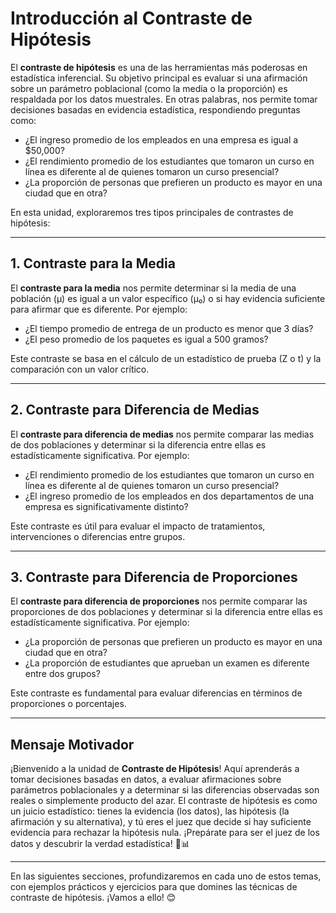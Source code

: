 # Introducción al Contraste de Hipótesis

El **contraste de hipótesis** es una de las herramientas más poderosas en estadística inferencial. Su objetivo principal es evaluar si una afirmación sobre un parámetro poblacional (como la media o la proporción) es respaldada por los datos muestrales. En otras palabras, nos permite tomar decisiones basadas en evidencia estadística, respondiendo preguntas como:
- ¿El ingreso promedio de los empleados en una empresa es igual a $50,000?
- ¿El rendimiento promedio de los estudiantes que tomaron un curso en línea es diferente al de quienes tomaron un curso presencial?
- ¿La proporción de personas que prefieren un producto es mayor en una ciudad que en otra?

En esta unidad, exploraremos tres tipos principales de contrastes de hipótesis:

---

## 1. Contraste para la Media

El **contraste para la media** nos permite determinar si la media de una población (μ) es igual a un valor específico (μ₀) o si hay evidencia suficiente para afirmar que es diferente. Por ejemplo:
- ¿El tiempo promedio de entrega de un producto es menor que 3 días?
- ¿El peso promedio de los paquetes es igual a 500 gramos?

Este contraste se basa en el cálculo de un estadístico de prueba (Z o t) y la comparación con un valor crítico.

---

## 2. Contraste para Diferencia de Medias

El **contraste para diferencia de medias** nos permite comparar las medias de dos poblaciones y determinar si la diferencia entre ellas es estadísticamente significativa. Por ejemplo:
- ¿El rendimiento promedio de los estudiantes que tomaron un curso en línea es diferente al de quienes tomaron un curso presencial?
- ¿El ingreso promedio de los empleados en dos departamentos de una empresa es significativamente distinto?

Este contraste es útil para evaluar el impacto de tratamientos, intervenciones o diferencias entre grupos.

---

## 3. Contraste para Diferencia de Proporciones

El **contraste para diferencia de proporciones** nos permite comparar las proporciones de dos poblaciones y determinar si la diferencia entre ellas es estadísticamente significativa. Por ejemplo:
- ¿La proporción de personas que prefieren un producto es mayor en una ciudad que en otra?
- ¿La proporción de estudiantes que aprueban un examen es diferente entre dos grupos?

Este contraste es fundamental para evaluar diferencias en términos de proporciones o porcentajes.

---

## Mensaje Motivador

¡Bienvenido a la unidad de **Contraste de Hipótesis**! Aquí aprenderás a tomar decisiones basadas en datos, a evaluar afirmaciones sobre parámetros poblacionales y a determinar si las diferencias observadas son reales o simplemente producto del azar. El contraste de hipótesis es como un juicio estadístico: tienes la evidencia (los datos), las hipótesis (la afirmación y su alternativa), y tú eres el juez que decide si hay suficiente evidencia para rechazar la hipótesis nula. ¡Prepárate para ser el juez de los datos y descubrir la verdad estadística! 🚀📊

---

En las siguientes secciones, profundizaremos en cada uno de estos temas, con ejemplos prácticos y ejercicios para que domines las técnicas de contraste de hipótesis. ¡Vamos a ello! 😊
